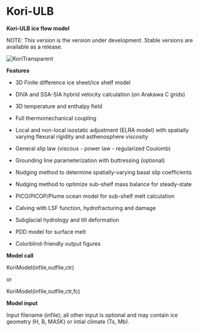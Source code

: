 # Kori-ULB
**Kori-ULB ice flow model**

NOTE: This version is the version under development. Stable versions are available as a release.

![KoriTransparent](https://github.com/FrankPat/Kori-dev/assets/62480664/039cc0b4-914a-4698-8fe2-62663d3f0a0b)

**Features**

- 3D Finite difference ice sheet/ice shelf model

- DIVA and SSA-SIA hybrid velocity calculation (on Arakawa C grids)

- 3D temperature and enthalpy field

- Full thermomechanical coupling

- Local and non-local isostatic adjustment (ELRA model) with spatially varying flexural rigidity and asthenosphere viscosity

- General slip law (viscous - power law - regularized Coulomb)

- Grounding line parameterization with buttressing (optional)

- Nudging method to determine spatially-varying basal slip coefficients

- Nudging method to optimize sub-shelf mass balance for steady-state

- PICO/PICOP/Plume ocean model for sub-shelf melt calculation

- Calving with LSF function, hydrofracturing and damage

- Subglacial hydrology and till deformation

- PDD model for surface melt

- Colorblind-friendly output figures


**Model call**

KoriModel(infile,outfile,ctr)

or

KoriModel(infile,outfile,ctr,fc)



**Model input**

Input filename (infile); all other input is optional and may contain ice geometry (H, B, MASK) or intial climate (Ts, Mb).
  
  
